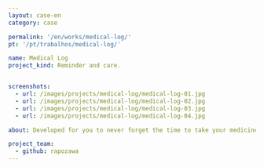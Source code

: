 ```yaml
---
layout: case-en
category: case

permalink: '/en/works/medical-log/'
pt: '/pt/trabalhos/medical-log/'

name: Medical Log
project_kind: Reminder and care.


screenshots:
  - url: /images/projects/medical-log/medical-log-01.jpg
  - url: /images/projects/medical-log/medical-log-02.jpg
  - url: /images/projects/medical-log/medical-log-03.jpg
  - url: /images/projects/medical-log/medical-log-04.jpg

about: Developed for you to never forget the time to take your medicines. Add your prescriptions into the app with the camera, and then archive them in a single place. The Medical log was developed for to you have at hand your prescriptions, medicine's info, doses and schedules. The app is designed to be clean and intuitive, making your daily life easier.

project_team:
  - github: rapozawa
---
```

